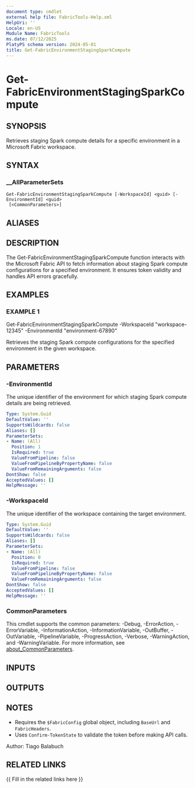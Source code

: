 ```yaml
---
document type: cmdlet
external help file: FabricTools-Help.xml
HelpUri: ''
Locale: en-US
Module Name: FabricTools
ms.date: 07/12/2025
PlatyPS schema version: 2024-05-01
title: Get-FabricEnvironmentStagingSparkCompute
---
```


# Get-FabricEnvironmentStagingSparkCompute

## SYNOPSIS

Retrieves staging Spark compute details for a specific environment in a Microsoft Fabric workspace.

## SYNTAX

### __AllParameterSets

```
Get-FabricEnvironmentStagingSparkCompute [-WorkspaceId] <guid> [-EnvironmentId] <guid>
 [<CommonParameters>]
```

## ALIASES

## DESCRIPTION

The Get-FabricEnvironmentStagingSparkCompute function interacts with the Microsoft Fabric API to fetch information
about staging Spark compute configurations for a specified environment.
It ensures token validity and handles API errors gracefully.

## EXAMPLES

### EXAMPLE 1

Get-FabricEnvironmentStagingSparkCompute -WorkspaceId "workspace-12345" -EnvironmentId "environment-67890"

Retrieves the staging Spark compute configurations for the specified environment in the given workspace.

## PARAMETERS

### -EnvironmentId

The unique identifier of the environment for which staging Spark compute details are being retrieved.

```yaml
Type: System.Guid
DefaultValue: ''
SupportsWildcards: false
Aliases: []
ParameterSets:
- Name: (All)
  Position: 1
  IsRequired: true
  ValueFromPipeline: false
  ValueFromPipelineByPropertyName: false
  ValueFromRemainingArguments: false
DontShow: false
AcceptedValues: []
HelpMessage: ''
```

### -WorkspaceId

The unique identifier of the workspace containing the target environment.

```yaml
Type: System.Guid
DefaultValue: ''
SupportsWildcards: false
Aliases: []
ParameterSets:
- Name: (All)
  Position: 0
  IsRequired: true
  ValueFromPipeline: false
  ValueFromPipelineByPropertyName: false
  ValueFromRemainingArguments: false
DontShow: false
AcceptedValues: []
HelpMessage: ''
```

### CommonParameters

This cmdlet supports the common parameters: -Debug, -ErrorAction, -ErrorVariable,
-InformationAction, -InformationVariable, -OutBuffer, -OutVariable, -PipelineVariable,
-ProgressAction, -Verbose, -WarningAction, and -WarningVariable. For more information, see
[about_CommonParameters](https://go.microsoft.com/fwlink/?LinkID=113216).

## INPUTS

## OUTPUTS

## NOTES

- Requires the `$FabricConfig` global object, including `BaseUrl` and `FabricHeaders`.
- Uses `Confirm-TokenState` to validate the token before making API calls.

Author: Tiago Balabuch

## RELATED LINKS

{{ Fill in the related links here }}

